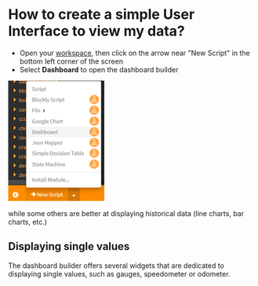 # How to create a simple User Interface to view my data?

- Open your [workspace](https://www.scriptr.io/workspace), then click on the arrow near "New Script" in the bottom left corner of the screen
- Select **Dashboard** to open the dashboard builder

![Open Dashboard Builder](./images/open_dashboard.png)


while some others are better at displaying historical data (line charts, bar charts, etc.)

## Displaying single values

The dashboard builder offers several widgets that are dedicated to displaying single values, such as gauges, speedometer or odometer.

